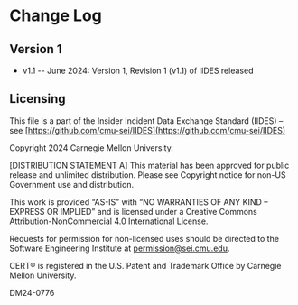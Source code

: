 # Change Log

## Version 1
- v1.1 -- June 2024: Version 1, Revision 1 (v1.1) of IIDES released

## Licensing

This file is a part of the Insider Incident Data Exchange Standard (IIDES) – see [https://github.com/cmu-sei/IIDES](https://github.com/cmu-sei/IIDES)
 
Copyright 2024 Carnegie Mellon University.
 
[DISTRIBUTION STATEMENT A] This material has been approved for public release and unlimited distribution.  Please see Copyright notice for non-US Government use and distribution.
 
This work is provided “AS-IS” with “NO WARRANTIES OF ANY KIND – EXPRESS OR IMPLIED” and is licensed under a Creative Commons Attribution-NonCommercial 4.0 International License.
 
Requests for permission for non-licensed uses should be directed to the Software Engineering Institute at permission@sei.cmu.edu.
 
CERT® is registered in the U.S. Patent and Trademark Office by Carnegie Mellon University.
 
DM24-0776
